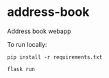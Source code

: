 # address-book
Address book webapp

To run locally:

`pip install -r requirements.txt`

`flask run`
